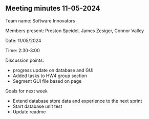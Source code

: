 ## Meeting minutes 11-05-2024

Team name:   Software Innovators	

Members present:   Preston Speidel, James Zesiger, Connor Valley

Date:	11/05/2024

Time:	2:30-3:00

Discussion points: 

* progress update on database and GUI
* Added tasks to HW4 group section
* Segment GUI file based on page

Goals for next week 

* Extend database store data and experience to the next sprint
* Start database unit test
* Update readme
